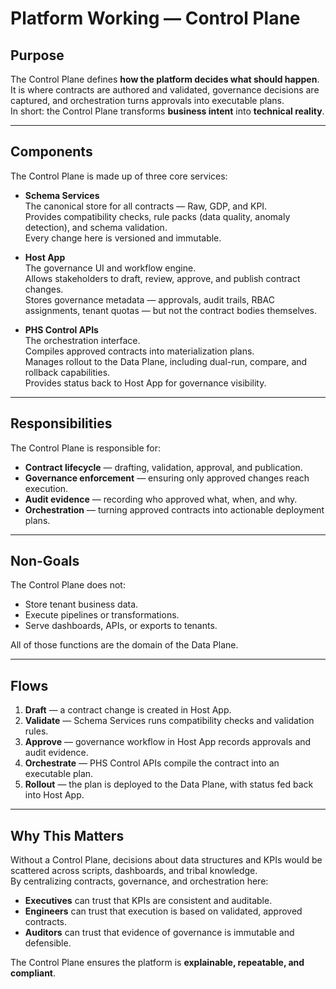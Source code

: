 # Platform Working — Control Plane

## Purpose
The Control Plane defines **how the platform decides what should happen**.  
It is where contracts are authored and validated, governance decisions are captured, and orchestration turns approvals into executable plans.  
In short: the Control Plane transforms **business intent** into **technical reality**.

---

## Components
The Control Plane is made up of three core services:

- **Schema Services**  
  The canonical store for all contracts — Raw, GDP, and KPI.  
  Provides compatibility checks, rule packs (data quality, anomaly detection), and schema validation.  
  Every change here is versioned and immutable.

- **Host App**  
  The governance UI and workflow engine.  
  Allows stakeholders to draft, review, approve, and publish contract changes.  
  Stores governance metadata — approvals, audit trails, RBAC assignments, tenant quotas — but not the contract bodies themselves.

- **PHS Control APIs**  
  The orchestration interface.  
  Compiles approved contracts into materialization plans.  
  Manages rollout to the Data Plane, including dual-run, compare, and rollback capabilities.  
  Provides status back to Host App for governance visibility.

---

## Responsibilities
The Control Plane is responsible for:
- **Contract lifecycle** — drafting, validation, approval, and publication.  
- **Governance enforcement** — ensuring only approved changes reach execution.  
- **Audit evidence** — recording who approved what, when, and why.  
- **Orchestration** — turning approved contracts into actionable deployment plans.  

---

## Non-Goals
The Control Plane does not:
- Store tenant business data.  
- Execute pipelines or transformations.  
- Serve dashboards, APIs, or exports to tenants.  

All of those functions are the domain of the Data Plane.

---

## Flows
1. **Draft** — a contract change is created in Host App.  
2. **Validate** — Schema Services runs compatibility checks and validation rules.  
3. **Approve** — governance workflow in Host App records approvals and audit evidence.  
4. **Orchestrate** — PHS Control APIs compile the contract into an executable plan.  
5. **Rollout** — the plan is deployed to the Data Plane, with status fed back into Host App.  

---

## Why This Matters
Without a Control Plane, decisions about data structures and KPIs would be scattered across scripts, dashboards, and tribal knowledge.  
By centralizing contracts, governance, and orchestration here:
- **Executives** can trust that KPIs are consistent and auditable.  
- **Engineers** can trust that execution is based on validated, approved contracts.  
- **Auditors** can trust that evidence of governance is immutable and defensible.  

The Control Plane ensures the platform is **explainable, repeatable, and compliant**.
